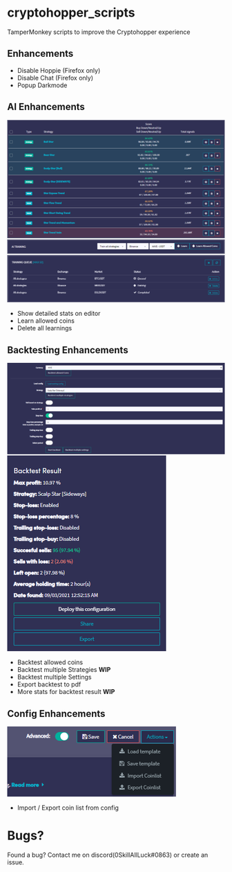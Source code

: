 cryptohopper_scripts
===

TamperMonkey scripts to improve the Cryptohopper experience

## Enhancements

- Disable Hoppie (Firefox only)
- Disable Chat (Firefox only)
- Popup Darkmode

## AI Enhancements

![AI Stats](https://raw.githubusercontent.com/0SkillAllLuck/cryptohopper_scripts/main/images/ai-stats.png)
![AI Learn](https://raw.githubusercontent.com/0SkillAllLuck/cryptohopper_scripts/main/images/ai-learn.png)
![AI Delete](https://raw.githubusercontent.com/0SkillAllLuck/cryptohopper_scripts/main/images/ai-delete.png)

- Show detailed stats on editor
- Learn allowed coins
- Delete all learnings

## Backtesting Enhancements

![Backtest Settings](https://raw.githubusercontent.com/0SkillAllLuck/cryptohopper_scripts/main/images/backtest-settings.png)
![Backtest Results](https://raw.githubusercontent.com/0SkillAllLuck/cryptohopper_scripts/main/images/backtest-results.png)

- Backtest allowed coins
- Backtest multiple Strategies **WIP**
- Backtest multiple Settings
- Export backtest to pdf
- More stats for backtest result **WIP**

## Config Enhancements

![Config](https://raw.githubusercontent.com/0SkillAllLuck/cryptohopper_scripts/main/images/config.png)

- Import / Export coin list from config

# Bugs?

Found a bug? Contact me on discord(0SkillAllLuck#0863) or create an issue.
